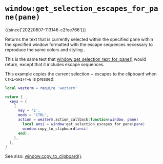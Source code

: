 # `window:get_selection_escapes_for_pane(pane)`

{{since('20220807-113146-c2fee766')}}

Returns the text that is currently selected within the specified pane within
the specified window formatted with the escape sequences necessary to reproduce
the same colors and styling .

This is the same text that
[window:get_selection_text_for_pane()](get_selection_text_for_pane.md) would
return, except that it includes escape sequences.

This example copies the current selection + escapes to the clipboard when
`CTRL+SHIFT+E` is pressed:

```lua
local wezterm = require 'wezterm'

return {
  keys = {
    {
      key = 'E',
      mods = 'CTRL',
      action = wezterm.action_callback(function(window, pane)
        local ansi = window:get_selection_escapes_for_pane(pane)
        window:copy_to_clipboard(ansi)
      end),
    },
  },
}
```

See also: [window:copy_to_clipboard()](copy_to_clipboard.md).
